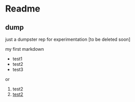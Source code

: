 # Readme
## dump
just a dumpster rep for experimentation [to be deleted soon] 

my first markdown
* test1
* test2
* test3

or
1. test2
2. [test2](https://github.com/vangvassalos/dump.git)




